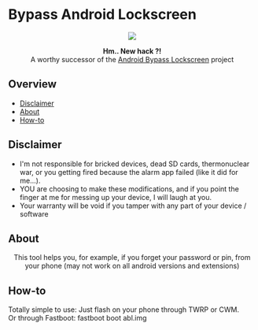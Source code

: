 # Bypass Android Lockscreen

<p align="center">
<img src="https://img.icons8.com/windows/96/000000/security-document.png">
</p>

<p align="center">
<b>Hm.. New hack ?!</b>
<br>
A worthy successor of the <a href="https://github.com/TomHorvath1607/Android-Bypass-Lockscreen">Android Bypass Lockscreen</a> project
</p>

## Overview

- [Disclaimer](#disclaimer)
- [About](#about)
- [How-to](#How-to)
## Disclaimer

* I'm not responsible for bricked devices, dead SD cards, thermonuclear war, or you getting fired because the alarm app failed (like it did for me...).
* YOU are choosing to make these modifications, and if you point the finger at me for messing up your device, I will laugh at you.
* Your warranty will be void if you tamper with any part of your device / software

## About

<p align="center">
This tool helps you, for example, if you forget your password or pin, from your phone (may not work on all android versions and extensions)
<p>
  
## How-to

Totally simple to use:
Just flash on your phone through TWRP or CWM.
<br>
Or through Fastboot:
fastboot boot abl.img
